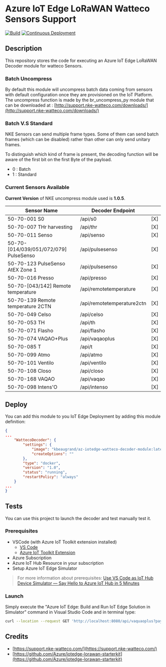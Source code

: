 
# Azure IoT Edge LoRaWAN Watteco Sensors Support

[![Build](https://github.com/kbeaugrand-org/iotedge-lorawan-watteco/actions/workflows/ci.yml/badge.svg?branch=master)](https://github.com/kbeaugrand-org/iotedge-lorawan-watteco/actions/workflows/ci.yml)
[![Continuous Deployment](https://github.com/kbeaugrand-org/iotedge-lorawan-watteco/actions/workflows/cd.yml/badge.svg)](https://github.com/kbeaugrand-org/iotedge-lorawan-watteco/actions/workflows/cd.yml)

## Description

This repository stores the code for executing an Azure IoT Edge LoRaWAN Decoder module for watteco Sensors.

### Batch Uncompress

By default this module will uncompress batch data coming from sensors with default configuration once they are provisioned on the IoT Platform.
The uncompress function is made by the br_uncompress_py module that can be downloaded at : [http://support.nke-watteco.com/downloads/](http://support.nke-watteco.com/downloads/)

### Batch V.S Standard

NKE Sensors can send multiple frame types.
Some of them can send batch frames (which can be disabled) rather than other can only send unitary frames.

To distinguish which kind of frame is present, the decoding function will be aware of the first bit on the first Byte of the payload.

- 0 : Batch
- 1 : Standard

### Current Sensors Available

__Current Version__ of NKE uncompress module used is __1.0.5__.

| Sensor Name                             | Decoder Endpoint                |     |
|-----------------------------------------|---------------------------------|-----|
| 50-70-001 S0                            | /api/s0                         | [X] |
| 50-70-007 THr harvesting                | /api/thr                        | [X] |
| 50-70-011 Senso                         | /api/senso                      | [X] |
| 50-70-[014/039/051/072/079] PulseSenso  | /api/pulsesenso                 | [X] |
| 50-70-123 PulseSenso AtEX Zone 1        | /api/pulsesenso                 | [X] |
| 50-70-016 Presso                        | /api/presso                     | [X] |
| 50-70-[043/142] Remote temperature      | /api/remotetemperature          | [X] |
| 50-70-139 Remote temperature 2CTN       | /api/remotetemperature2ctn      | [X] |
| 50-70-049 Celso                         | /api/celso                      | [X] |
| 50-70-053 TH                            | /api/th                         | [X] |
| 50-70-071 Flasho                        | /api/flasho                     | [X] |
| 50-70-074 VAQAO+Plus                    | /api/vaqaoplus                  | [X] |
| 50-70-085 T                             | /api/t                          | [X] |
| 50-70-099 Atmo                          | /api/atmo                       | [X] |
| 50-70-101 Ventilo                       | /api/ventilo                    | [X] |
| 50-70-108 Closo                         | /api/closo                      | [X] |
| 50-70-168 VAQAO                         | /api/vaqao                      | [X] |
| 50-70-098 Intens'O                      | /api/intenso                    | [X] |

## Deploy

You can add this module to you IoT Edge Deployment by adding this module definition:

```json
{
...
    "WattecoDecoder": {
        "settings": {
            "image": "kbeaugrand/az-iotedge-watteco-decoder-module:latest",
            "createOptions": ""
        },
        "type": "docker",
        "version": "1.0",
        "status": "running",
        "restartPolicy": "always"
    }
...
}
```

## Tests

You can use this project to launch the decoder and test manually test it.

### Prerequisites

* VSCode (with Azure IoT Toolkit extension installed)
    * [VS Code](https://code.visualstudio.com/)
    * [Azure IoT Toolkit Extension](https://marketplace.visualstudio.com/items?itemName=vsciot-vscode.azure-iot-toolkit)
* Azure Subscription
* Azure IoT Hub Resource in your subscription
* Setup Azure IoT Edge Simulator

> For more information about prerequisites: [Use VS Code as IoT Hub Device Simulator — Say Hello to Azure IoT Hub in 5 Minutes](https://devblogs.microsoft.com/iotdev/use-vs-code-as-iot-hub-device-simulator-say-hello-to-azure-iot-hub-in-5-minutes/)

### Launch

Simply execute the "Azure IoT Edge: Build and Run IoT Edge Solution in Simulator" command in Visual Studio Code and in terminal type: 

```sh
curl --location --request GET 'http://localhost:8080/api/vaquaoplus?payload=cjAAAAExAiHxvgRfuAfwkOwVZER7CS7pHsBXsJPYABmAAGQFIGuZ2Q4MySmlqtkXyG5Z&devEUI=000000000000000000&fport=125'
```

## Credits

* [https://support.nke-watteco.com/](https://support.nke-watteco.com/)
* [https://github.com/Azure/iotedge-lorawan-starterkit](https://github.com/Azure/iotedge-lorawan-starterkit)
